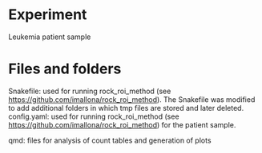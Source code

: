 # Experiment

Leukemia patient sample

# Files and folders

Snakefile: used for running rock_roi_method (see https://github.com/imallona/rock_roi_method). The Snakefile was modified to add additional folders in which tmp files are stored and later deleted.<br />
config.yaml: used for running rock_roi_method (see https://github.com/imallona/rock_roi_method) for the patient sample. <br />

qmd: files for analysis of count tables and generation of plots<br />